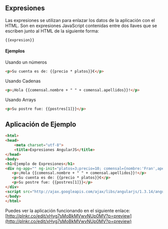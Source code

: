 ## Expresiones ##

Las expresiones se utilizan para enlazar los datos de la aplicación con el HTML. Son en expresiones JavaScript contenidas entre dos llaves que se escriben junto al HTML de la siguiente forma:

```
{{expresion}}
```

#### Ejemplos ####

Usando un números

```HTML
<p>Su cuenta es de: {{precio * platos}}€</p>
```

Usando Cadenas

```HTML
<p>¡Hola {{comensal.nombre + " " + comensal.apellidos}}!</p>  
```

Usando Arrays

```HTML
<p>Su postre fue: {{postres[1]}}</p>
```

## Aplicación de Ejemplo ##

```HTML
<html>
<head>
    <meta charset="utf-8">
	<title>Expresiones AngularJS</title>
</head>
<body>
<h1>Ejemplo de Expresiones</h1>
<div ng-app="" ng-init="platos=3;precio=10; comensal={nombre:'Fran',apellidos:'Amian'};postres=['Natilla','Dulde de leche','Platano','Fresas'];">
   <p>¡Hola {{comensal.nombre + " " + comensal.apellidos}}!</p>   
   <p>Su cuenta es de: {{precio * platos}}€</p>
   <p>Su postre fue: {{postres[1]}}</p>
</div>
<script src="http://ajax.googleapis.com/ajax/libs/angularjs/1.3.14/angular.min.js"></script>
</body>
</html>
```

Puedes ver la aplicación funcionando en el siguiente enlace:
[http://plnkr.co/edit/xHvg7sMoBkMVwvNUp0MV?p=preview](http://plnkr.co/edit/xHvg7sMoBkMVwvNUp0MV?p=preview)

